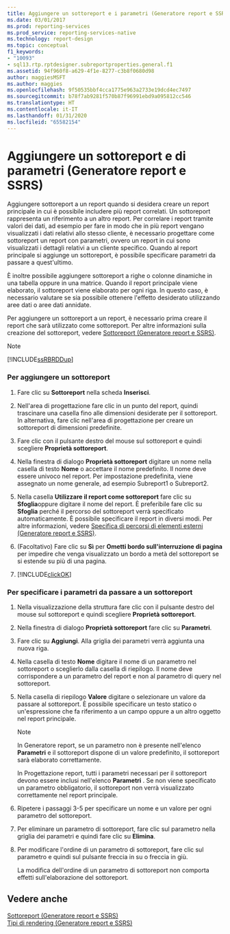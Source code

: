 ```yaml
---
title: Aggiungere un sottoreport e i parametri (Generatore report e SSRS) | Microsoft Docs
ms.date: 03/01/2017
ms.prod: reporting-services
ms.prod_service: reporting-services-native
ms.technology: report-design
ms.topic: conceptual
f1_keywords:
- "10093"
- sql13.rtp.rptdesigner.subreportproperties.general.f1
ms.assetid: 94f960f8-a629-4f1e-8277-c3b8f0680d98
author: maggiesMSFT
ms.author: maggies
ms.openlocfilehash: 9f50535bbf4cca1775e963a2733e19dcd4ec7497
ms.sourcegitcommit: b78f7ab9281f570b87f96991ebd9a095812cc546
ms.translationtype: HT
ms.contentlocale: it-IT
ms.lasthandoff: 01/31/2020
ms.locfileid: "65582154"
---
```

# <a name="add-a-subreport-and-parameters-report-builder-and-ssrs"></a>Aggiungere un sottoreport e di parametri (Generatore report e SSRS)
  Aggiungere sottoreport a un report quando si desidera creare un report principale in cui è possibile includere più report correlati. Un sottoreport rappresenta un riferimento a un altro report. Per correlare i report tramite valori dei dati, ad esempio per fare in modo che in più report vengano visualizzati i dati relativi allo stesso cliente, è necessario progettare come sottoreport un report con parametri, ovvero un report in cui sono visualizzati i dettagli relativi a un cliente specifico. Quando al report principale si aggiunge un sottoreport, è possibile specificare parametri da passare a quest'ultimo.  
  
 È inoltre possibile aggiungere sottoreport a righe o colonne dinamiche in una tabella oppure in una matrice. Quando il report principale viene elaborato, il sottoreport viene elaborato per ogni riga. In questo caso, è necessario valutare se sia possibile ottenere l'effetto desiderato utilizzando aree dati o aree dati annidate.  
  
 Per aggiungere un sottoreport a un report, è necessario prima creare il report che sarà utilizzato come sottoreport. Per altre informazioni sulla creazione del sottoreport, vedere [Sottoreport &#40;Generatore report e SSRS&#41;](../../reporting-services/report-design/subreports-report-builder-and-ssrs.md).  
  
> [!NOTE]  
>  [!INCLUDE[ssRBRDDup](../../includes/ssrbrddup-md.md)]  
  
### <a name="to-add-a-subreport"></a>Per aggiungere un sottoreport  
  
1.  Fare clic su **Sottoreport** nella scheda **Inserisci**.  
  
2.  Nell'area di progettazione fare clic in un punto del report, quindi trascinare una casella fino alle dimensioni desiderate per il sottoreport. In alternativa, fare clic nell'area di progettazione per creare un sottoreport di dimensioni predefinite.  
  
3.  Fare clic con il pulsante destro del mouse sul sottoreport e quindi scegliere **Proprietà sottoreport**.  
  
4.  Nella finestra di dialogo **Proprietà sottoreport** digitare un nome nella casella di testo **Nome** o accettare il nome predefinito. Il nome deve essere univoco nel report. Per impostazione predefinita, viene assegnato un nome generale, ad esempio Subreport1 o Subreport2.  
  
5.  Nella casella **Utilizzare il report come sottoreport** fare clic su **Sfoglia**oppure digitare il nome del report. È preferibile fare clic su **Sfoglia** perché il percorso del sottoreport verrà specificato automaticamente. È possibile specificare il report in diversi modi. Per altre informazioni, vedere [Specifica di percorsi di elementi esterni &#40;Generatore report e SSRS&#41;](../../reporting-services/report-design/specifying-paths-to-external-items-report-builder-and-ssrs.md).  
  
6.  (Facoltativo) Fare clic su **Sì** per **Ometti bordo sull'interruzione di pagina** per impedire che venga visualizzato un bordo a metà del sottoreport se si estende su più di una pagina.  
  
7.  [!INCLUDE[clickOK](../../includes/clickok-md.md)]  
  
### <a name="to-specify-parameters-to-pass-to-a-subreport"></a>Per specificare i parametri da passare a un sottoreport  
  
1.  Nella visualizzazione della struttura fare clic con il pulsante destro del mouse sul sottoreport e quindi scegliere **Proprietà sottoreport**.  
  
2.  Nella finestra di dialogo **Proprietà sottoreport** fare clic su **Parametri**.  
  
3.  Fare clic su **Aggiungi**. Alla griglia dei parametri verrà aggiunta una nuova riga.  
  
4.  Nella casella di testo **Nome** digitare il nome di un parametro nel sottoreport o sceglierlo dalla casella di riepilogo. Il nome deve corrispondere a un parametro del report e non al parametro di query nel sottoreport.  
  
5.  Nella casella di riepilogo **Valore** digitare o selezionare un valore da passare al sottoreport. È possibile specificare un testo statico o un'espressione che fa riferimento a un campo oppure a un altro oggetto nel report principale.  
  
    > [!NOTE]  
    >  In Generatore report, se un parametro non è presente nell'elenco **Parametri** e il sottoreport dispone di un valore predefinito, il sottoreport sarà elaborato correttamente.  
    >   
    >  In Progettazione report, tutti i parametri necessari per il sottoreport devono essere inclusi nell'elenco **Parametri** . Se non viene specificato un parametro obbligatorio, il sottoreport non verrà visualizzato correttamente nel report principale.  
  
6.  Ripetere i passaggi 3-5 per specificare un nome e un valore per ogni parametro del sottoreport.  
  
7.  Per eliminare un parametro di sottoreport, fare clic sul parametro nella griglia dei parametri e quindi fare clic su **Elimina**.  
  
8.  Per modificare l'ordine di un parametro di sottoreport, fare clic sul parametro e quindi sul pulsante freccia in su o freccia in giù.  
  
     La modifica dell'ordine di un parametro di sottoreport non comporta effetti sull'elaborazione del sottoreport.  
  
## <a name="see-also"></a>Vedere anche  
 [Sottoreport &#40;Generatore report e SSRS&#41;](../../reporting-services/report-design/subreports-report-builder-and-ssrs.md)   
 [Tipi di rendering &#40;Generatore report e SSRS&#41;](../../reporting-services/report-design/rendering-behaviors-report-builder-and-ssrs.md)  
  
  
